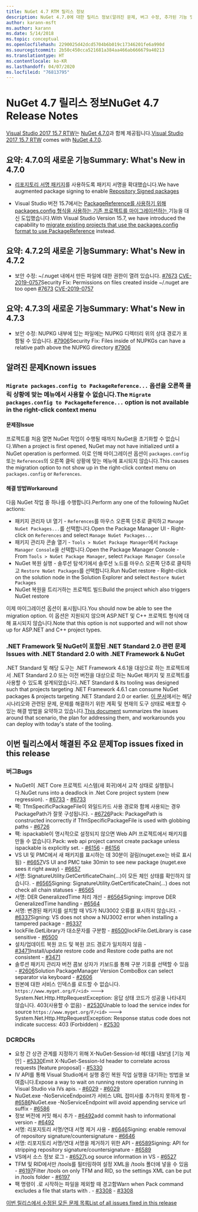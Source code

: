 ```yaml
---
title: NuGet 4.7 RTM 릴리스 정보
description: NuGet 4.7.0에 대한 릴리스 정보(알려진 문제, 버그 수정, 추가된 기능 및 DCR 포함)
author: karann-msft
ms.author: karann
ms.date: 5/14/2018
ms.topic: conceptual
ms.openlocfilehash: 2290025d42dcd5704b6b019c17346201fe6a990d
ms.sourcegitcommit: 2b50c450cca521681a384aa466ab666679a40213
ms.translationtype: HT
ms.contentlocale: ko-KR
ms.lasthandoff: 04/07/2020
ms.locfileid: "76813795"
---
```

# <a name="nuget-47-release-notes"></a><span data-ttu-id="af8b1-103">NuGet 4.7 릴리스 정보</span><span class="sxs-lookup"><span data-stu-id="af8b1-103">NuGet 4.7 Release Notes</span></span>

<span data-ttu-id="af8b1-104">[Visual Studio 2017 15.7 RTW](https://www.visualstudio.com/news/releasenotes/vs2017-relnotes)는 [NuGet 4.7.0](https://dist.nuget.org/win-x86-commandline/v4.7.0/nuget.exe)과 함께 제공됩니다.</span><span class="sxs-lookup"><span data-stu-id="af8b1-104">[Visual Studio 2017 15.7 RTW](https://www.visualstudio.com/news/releasenotes/vs2017-relnotes) comes with [NuGet 4.7.0](https://dist.nuget.org/win-x86-commandline/v4.7.0/nuget.exe).</span></span>

## <a name="summary-whats-new-in-470"></a><span data-ttu-id="af8b1-105">요약: 4.7.0의 새로운 기능</span><span class="sxs-lookup"><span data-stu-id="af8b1-105">Summary: What's New in 4.7.0</span></span>

* <span data-ttu-id="af8b1-106">[리포지토리 서명 패키지](https://github.com/NuGet/Home/wiki/Repository-Signatures)를 사용하도록 패키지 서명을 확대했습니다.</span><span class="sxs-lookup"><span data-stu-id="af8b1-106">We have augmented package signing to enable [Repository Signed packages](https://github.com/NuGet/Home/wiki/Repository-Signatures)</span></span>

* <span data-ttu-id="af8b1-107">Visual Studio 버전 15.7에서는 [PackageReference를 사용하기 위해 packages.config 형식을 사용하는 기존 프로젝트를 마이그레이션하는 ](../consume-packages/migrate-packages-config-to-package-reference.md) 기능을 대신 도입했습니다.</span><span class="sxs-lookup"><span data-stu-id="af8b1-107">With Visual Studio Version 15.7, we have introduced the capability to [migrate existing projects that use the packages.config format to use PackageReference](../consume-packages/migrate-packages-config-to-package-reference.md) instead.</span></span>

## <a name="summary-whats-new-in-472"></a><span data-ttu-id="af8b1-108">요약: 4.7.2의 새로운 기능</span><span class="sxs-lookup"><span data-stu-id="af8b1-108">Summary: What's New in 4.7.2</span></span>

* <span data-ttu-id="af8b1-109">보안 수정: ~/.nuget 내에서 만든 파일에 대한 권한이 열려 있습니다. [#7673](https://github.com/NuGet/Home/issues/7673) [CVE-2019-0757](https://portal.msrc.microsoft.com/en-us/security-guidance/advisory/CVE-2019-0757)</span><span class="sxs-lookup"><span data-stu-id="af8b1-109">Security Fix: Permissions on files created inside ~/.nuget are too open [#7673](https://github.com/NuGet/Home/issues/7673) [CVE-2019-0757](https://portal.msrc.microsoft.com/en-us/security-guidance/advisory/CVE-2019-0757)</span></span>

## <a name="summary-whats-new-in-473"></a><span data-ttu-id="af8b1-110">요약: 4.7.3의 새로운 기능</span><span class="sxs-lookup"><span data-stu-id="af8b1-110">Summary: What's New in 4.7.3</span></span>

* <span data-ttu-id="af8b1-111">보안 수정: NUPKG 내부에 있는 파일에는 NUPKG 디렉터리 위의 상대 경로가 포함될 수 있습니다. [#7906](https://github.com/NuGet/Home/issues/7906)</span><span class="sxs-lookup"><span data-stu-id="af8b1-111">Security Fix: Files inside of NUPKGs can have a relative path above the NUPKG directory [#7906](https://github.com/NuGet/Home/issues/7906)</span></span>

## <a name="known-issues"></a><span data-ttu-id="af8b1-112">알려진 문제</span><span class="sxs-lookup"><span data-stu-id="af8b1-112">Known issues</span></span>

### <a name="the-migrate-packagesconfig-to-packagereference-option-is-not-available-in-the-right-click-context-menu"></a><span data-ttu-id="af8b1-113">`Migrate packages.config to PackageReference...` 옵션을 오른쪽 클릭 상황에 맞는 메뉴에서 사용할 수 없습니다.</span><span class="sxs-lookup"><span data-stu-id="af8b1-113">The `Migrate packages.config to PackageReference...` option is not available in the right-click context menu</span></span>

#### <a name="issue"></a><span data-ttu-id="af8b1-114">문제점</span><span class="sxs-lookup"><span data-stu-id="af8b1-114">Issue</span></span>

<span data-ttu-id="af8b1-115">프로젝트를 처음 열면 NuGet 작업이 수행될 때까지 NuGet을 초기화할 수 없습니다.</span><span class="sxs-lookup"><span data-stu-id="af8b1-115">When a project is first opened, NuGet may not have initialized until a NuGet operation is performed.</span></span> <span data-ttu-id="af8b1-116">이로 인해 마이그레이션 옵션이 `packages.config` 또는 `References`의 오른쪽 클릭 상황에 맞는 메뉴에 표시되지 않습니다.</span><span class="sxs-lookup"><span data-stu-id="af8b1-116">This causes the migration option to not show up in the right-click context menu on `packages.config` or `References`.</span></span>

#### <a name="workaround"></a><span data-ttu-id="af8b1-117">해결 방법</span><span class="sxs-lookup"><span data-stu-id="af8b1-117">Workaround</span></span>

<span data-ttu-id="af8b1-118">다음 NuGet 작업 중 하나를 수행합니다.</span><span class="sxs-lookup"><span data-stu-id="af8b1-118">Perform any one of the following NuGet actions:</span></span>
* <span data-ttu-id="af8b1-119">패키지 관리자 UI 열기 - `References`를 마우스 오른쪽 단추로 클릭하고 `Manage NuGet Packages...`를 선택합니다.</span><span class="sxs-lookup"><span data-stu-id="af8b1-119">Open the Package Manager UI - Right-click on `References` and select `Manage NuGet Packages...`</span></span>
* <span data-ttu-id="af8b1-120">패키지 관리자 콘솔 열기 - `Tools > NuGet Package Manager`에서 `Package Manager Console`을 선택합니다.</span><span class="sxs-lookup"><span data-stu-id="af8b1-120">Open the Package Manager Console - From `Tools > NuGet Package Manager`, select `Package Manager Console`</span></span>
* <span data-ttu-id="af8b1-121">NuGet 복원 실행 - 솔루션 탐색기에서 솔루션 노드를 마우스 오른쪽 단추로 클릭하고 `Restore NuGet Packages`를 선택합니다.</span><span class="sxs-lookup"><span data-stu-id="af8b1-121">Run NuGet restore - Right-click on the solution node in the Solution Explorer and select `Restore NuGet Packages`</span></span>
* <span data-ttu-id="af8b1-122">NuGet 복원을 트리거하는 프로젝트 빌드</span><span class="sxs-lookup"><span data-stu-id="af8b1-122">Build the project which also triggers NuGet restore</span></span>

<span data-ttu-id="af8b1-123">이제 마이그레이션 옵션이 표시됩니다.</span><span class="sxs-lookup"><span data-stu-id="af8b1-123">You should now be able to see the migration option.</span></span> <span data-ttu-id="af8b1-124">이 옵션은 지원되지 않으며 ASP.NET 및 C++ 프로젝트 형식에 대해 표시되지 않습니다.</span><span class="sxs-lookup"><span data-stu-id="af8b1-124">Note that this option is not supported and will not show up for ASP.NET and C++ project types.</span></span>

### <a name="issues-with-net-standard-20-with-net-framework--nuget"></a><span data-ttu-id="af8b1-125">.NET Framework 및 NuGet이 포함된 .NET Standard 2.0 관련 문제</span><span class="sxs-lookup"><span data-stu-id="af8b1-125">Issues with .NET Standard 2.0 with .NET Framework & NuGet</span></span>

<span data-ttu-id="af8b1-126">.NET Standard 및 해당 도구는 .NET Framework 4.6.1을 대상으로 하는 프로젝트에서 .NET Standard 2.0 또는 이전 버전을 대상으로 하는 NuGet 패키지 및 프로젝트를 사용할 수 있도록 설계되었습니다.</span><span class="sxs-lookup"><span data-stu-id="af8b1-126">.NET Standard & its tooling was designed such that projects targeting .NET Framework 4.6.1 can consume NuGet packages & projects targeting .NET Standard 2.0 or earlier.</span></span> <span data-ttu-id="af8b1-127">[이 문서](https://github.com/dotnet/standard/issues/481)에서는 해당 시나리오와 관련된 문제, 문제를 해결하기 위한 계획 및 현재의 도구 상태로 배포할 수 있는 해결 방법을 요약하고 있습니다.</span><span class="sxs-lookup"><span data-stu-id="af8b1-127">[This document](https://github.com/dotnet/standard/issues/481) summarizes the issues around that scenario, the plan for addressing them, and workarounds you can deploy with today's state of the tooling.</span></span>

## <a name="top-issues-fixed-in-this-release"></a><span data-ttu-id="af8b1-128">이번 릴리스에서 해결된 주요 문제</span><span class="sxs-lookup"><span data-stu-id="af8b1-128">Top issues fixed in this release</span></span>

### <a name="bugs"></a><span data-ttu-id="af8b1-129">버그</span><span class="sxs-lookup"><span data-stu-id="af8b1-129">Bugs</span></span>

* <span data-ttu-id="af8b1-130">NuGet이 .NET Core 프로젝트 시스템(새 회귀)에서 교착 상태로 실행됩니다.</span><span class="sxs-lookup"><span data-stu-id="af8b1-130">NuGet runs into a deadlock in .Net Core project system (new regression).</span></span><span data-ttu-id="af8b1-131"> - [#6733](https://github.com/NuGet/Home/issues/6733)</span><span class="sxs-lookup"><span data-stu-id="af8b1-131"> - [#6733](https://github.com/NuGet/Home/issues/6733)</span></span>
* <span data-ttu-id="af8b1-132">팩: TfmSpecificPackageFile이 와일드카드 사용 경로와 함께 사용되는 경우 PackagePath가 잘못 구성됩니다. - [#6726](https://github.com/NuGet/Home/issues/6726)</span><span class="sxs-lookup"><span data-stu-id="af8b1-132">Pack: PackagePath is constructed incorrectly if TfmSpecificPackageFile is used with globbing paths - [#6726](https://github.com/NuGet/Home/issues/6726)</span></span>
* <span data-ttu-id="af8b1-133">팩: ispackable이 명시적으로 설정되지 않으면 Web API 프로젝트에서 패키지를 만들 수 없습니다.</span><span class="sxs-lookup"><span data-stu-id="af8b1-133">Pack: web api project cannot create package unless ispackable is explicitly set.</span></span><span data-ttu-id="af8b1-134"> - [#6156](https://github.com/NuGet/Home/issues/6156)</span><span class="sxs-lookup"><span data-stu-id="af8b1-134"> - [#6156](https://github.com/NuGet/Home/issues/6156)</span></span>
* <span data-ttu-id="af8b1-135">VS UI 및 PMC에서 새 패키지를 표시하는 데 30분이 걸림(nuget.exe는 바로 표시됨) - [#6657](https://github.com/NuGet/Home/issues/6657)</span><span class="sxs-lookup"><span data-stu-id="af8b1-135">VS UI and PMC take 30min to see new package (nuget.exe sees it right away) - [#6657](https://github.com/NuGet/Home/issues/6657)</span></span>
* <span data-ttu-id="af8b1-136">서명:  SignatureUtility.GetCertificateChain(...)이 모든 체인 상태를 확인하지 않습니다. - [#6565](https://github.com/NuGet/Home/issues/6565)</span><span class="sxs-lookup"><span data-stu-id="af8b1-136">Signing:  SignatureUtility.GetCertificateChain(...) does not check all chain statuses - [#6565](https://github.com/NuGet/Home/issues/6565)</span></span>
* <span data-ttu-id="af8b1-137">서명: DER GeneralizedTime 처리 개선 - [#6564](https://github.com/NuGet/Home/issues/6564)</span><span class="sxs-lookup"><span data-stu-id="af8b1-137">Signing:  improve DER GeneralizedTime handling - [#6564](https://github.com/NuGet/Home/issues/6564)</span></span>
* <span data-ttu-id="af8b1-138">서명: 변경된 패키지를 설치할 때 VS가 NU3002 오류를 표시하지 않습니다. - [#6337](https://github.com/NuGet/Home/issues/6337)</span><span class="sxs-lookup"><span data-stu-id="af8b1-138">Signing: VS does not show a NU3002 error when installing a tampered package - [#6337](https://github.com/NuGet/Home/issues/6337)</span></span>
* <span data-ttu-id="af8b1-139">lockFile.GetLibrary가 대소문자를 구분함 - [#6500](https://github.com/NuGet/Home/issues/6500)</span><span class="sxs-lookup"><span data-stu-id="af8b1-139">lockFile.GetLibrary is case sensitive - [#6500](https://github.com/NuGet/Home/issues/6500)</span></span>
* <span data-ttu-id="af8b1-140">설치/업데이트 복원 코드 및 복원 코드 경로가 일치하지 않음 - [#3471](https://github.com/NuGet/Home/issues/3471)</span><span class="sxs-lookup"><span data-stu-id="af8b1-140">Install/update restore code and Restore code paths are not consistent - [#3471](https://github.com/NuGet/Home/issues/3471)</span></span>
* <span data-ttu-id="af8b1-141">솔루션 패키지 관리자 버전 콤보 상자가 키보드를 통해 구분 기호를 선택할 수 있음 - [#2606](https://github.com/NuGet/Home/issues/2606)</span><span class="sxs-lookup"><span data-stu-id="af8b1-141">Solution PackageManager Version ComboBox can select separator via keyboard - [#2606](https://github.com/NuGet/Home/issues/2606)</span></span>
* <span data-ttu-id="af8b1-142">원본에 대한 서비스 인덱스를 로드할 수 없습니다. `https://www.myget.org/F/<id>` ---> System.Net.Http.HttpRequestException: 응답 상태 코드가 성공을 나타내지 않습니다. 403(사용할 수 없음) - [#2530](https://github.com/NuGet/Home/issues/2530)</span><span class="sxs-lookup"><span data-stu-id="af8b1-142">Unable to load the service index for source `https://www.myget.org/F/<id>` ---> System.Net.Http.HttpRequestException: Response status code does not indicate success: 403 (Forbidden) - [#2530](https://github.com/NuGet/Home/issues/2530)</span></span>

### <a name="dcrs"></a><span data-ttu-id="af8b1-143">DCR</span><span class="sxs-lookup"><span data-stu-id="af8b1-143">DCRs</span></span>

* <span data-ttu-id="af8b1-144">요청 간 상관 관계를 지정하기 위해 X-NuGet-Session-Id 헤더를 내보냄 [기능 제안] - [#5330](https://github.com/NuGet/Home/issues/5330)</span><span class="sxs-lookup"><span data-stu-id="af8b1-144">Emit X-NuGet-Session-Id header to correlate across requests [feature proposal] - [#5330](https://github.com/NuGet/Home/issues/5330)</span></span>
* <span data-ttu-id="af8b1-145">IV API를 통해 Visual Studio에서 실행 중인 복원 작업 실행을 대기하는 방법을 보여줍니다.</span><span class="sxs-lookup"><span data-stu-id="af8b1-145">Expose a way to wait on running restore operation running in Visual Studio via IVs apis.</span></span><span data-ttu-id="af8b1-146"> - [#6029](https://github.com/NuGet/Home/issues/6029)</span><span class="sxs-lookup"><span data-stu-id="af8b1-146"> - [#6029](https://github.com/NuGet/Home/issues/6029)</span></span>
* <span data-ttu-id="af8b1-147">NuGet.exe -NoServiceEndpoint가 서비스 URL 접미사를 추가하지 못하게 함 - [#6586](https://github.com/NuGet/Home/issues/6586)</span><span class="sxs-lookup"><span data-stu-id="af8b1-147">NuGet.exe -NoServiceEndpoint will avoid appending service url suffix - [#6586](https://github.com/NuGet/Home/issues/6586)</span></span>
* <span data-ttu-id="af8b1-148">정보 버전에 커밋 해시 추가 - [#6492](https://github.com/NuGet/Home/issues/6492)</span><span class="sxs-lookup"><span data-stu-id="af8b1-148">add commit hash to informational version - [#6492](https://github.com/NuGet/Home/issues/6492)</span></span>
* <span data-ttu-id="af8b1-149">서명: 리포지토리 서명/연대 서명 제거 사용 - [#6646](https://github.com/NuGet/Home/issues/6646)</span><span class="sxs-lookup"><span data-stu-id="af8b1-149">Signing:  enable removal of repository signature/countersignature - [#6646](https://github.com/NuGet/Home/issues/6646)</span></span>
* <span data-ttu-id="af8b1-150">서명:  리포지토리 서명/연대 서명을 제거하기 위한 API - [#6589](https://github.com/NuGet/Home/issues/6589)</span><span class="sxs-lookup"><span data-stu-id="af8b1-150">Signing:  API for stripping repository signature/countersignature - [#6589](https://github.com/NuGet/Home/issues/6589)</span></span>
* <span data-ttu-id="af8b1-151">VS에서 소스 정보 로그 - [#6527](https://github.com/NuGet/Home/issues/6527)</span><span class="sxs-lookup"><span data-stu-id="af8b1-151">Log source information in VS - [#6527](https://github.com/NuGet/Home/issues/6527)</span></span>
* <span data-ttu-id="af8b1-152">TFM 및 RID에서만 /tools를 필터링하여 설정 XML을 /tools 폴더에 넣을 수 있음 - [#6197](https://github.com/NuGet/Home/issues/6197)</span><span class="sxs-lookup"><span data-stu-id="af8b1-152">Filter /tools on only TFM and RID, so the settings XML can be put in /tools folder - [#6197](https://github.com/NuGet/Home/issues/6197)</span></span>
* <span data-ttu-id="af8b1-153">팩 명령이 .로 시작하는 파일을 제외할 때 경고함</span><span class="sxs-lookup"><span data-stu-id="af8b1-153">Warn when Pack command excludes a file that starts with .</span></span><span data-ttu-id="af8b1-154">  - [#3308](https://github.com/NuGet/Home/issues/3308)</span><span class="sxs-lookup"><span data-stu-id="af8b1-154">  - [#3308](https://github.com/NuGet/Home/issues/3308)</span></span>

[<span data-ttu-id="af8b1-155">이번 릴리스에서 수정된 모든 문제 목록</span><span class="sxs-lookup"><span data-stu-id="af8b1-155">List of all issues fixed in this release</span></span>](https://github.com/NuGet/Home/issues?q=is%3Aissue+is%3Aclosed+milestone%3A%224.7")
